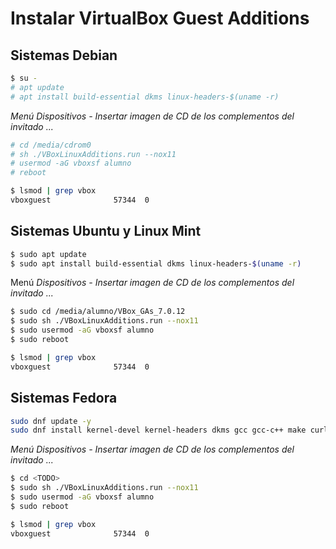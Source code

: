 # Instalar VirtualBox Guest Additions

## Sistemas Debian

```bash
$ su -
# apt update
# apt install build-essential dkms linux-headers-$(uname -r)
```

_Menú Dispositivos - Insertar imagen de CD de los complementos del invitado ..._

```bash
# cd /media/cdrom0
# sh ./VBoxLinuxAdditions.run --nox11
# usermod -aG vboxsf alumno
# reboot
```

```bash
$ lsmod | grep vbox
vboxguest              57344  0
```

## Sistemas Ubuntu y Linux Mint

```bash
$ sudo apt update
$ sudo apt install build-essential dkms linux-headers-$(uname -r)
```

Menú _Dispositivos - Insertar imagen de CD de los complementos del invitado ..._

```bash
$ sudo cd /media/alumno/VBox_GAs_7.0.12
$ sudo sh ./VBoxLinuxAdditions.run --nox11
$ sudo usermod -aG vboxsf alumno
$ sudo reboot
```

```bash
$ lsmod | grep vbox
vboxguest              57344  0
```

## Sistemas Fedora

```bash
sudo dnf update -y
sudo dnf install kernel-devel kernel-headers dkms gcc gcc-c++ make curl wget
```

_Menú Dispositivos - Insertar imagen de CD de los complementos del invitado ..._

```bash
$ cd <TODO>
$ sudo sh ./VBoxLinuxAdditions.run --nox11
$ sudo usermod -aG vboxsf alumno
$ sudo reboot
```

```bash
$ lsmod | grep vbox
vboxguest              57344  0
```
